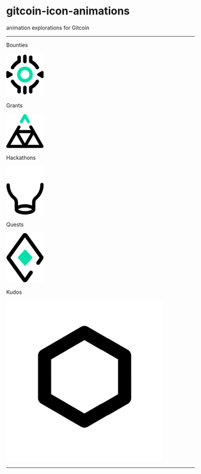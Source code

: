 # gitcoin-icon-animations
 animation explorations for Gitcoin

---

Bounties

<img src="https://github.com/melvinalvarez/gitcoin-icon-animations/raw/main/svg-anims/bounties-01.svg" width="100">

Grants

<img src="https://github.com/melvinalvarez/gitcoin-icon-animations/raw/main/svg-anims/grants-01.svg" width="100">

Hackathons

<img src="https://github.com/melvinalvarez/gitcoin-icon-animations/raw/main/svg-anims/hackathons-01.svg" width="100">

Quests

<img src="https://github.com/melvinalvarez/gitcoin-icon-animations/raw/main/svg-anims/quests-01.svg" width="100">

Kudos 

![Gitcoin Kudos](svg-anims/kudos-01.svg)



---
